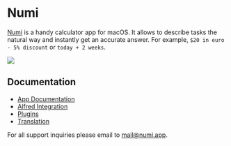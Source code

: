 # Numi

[Numi](https://numi.app) is a handy calculator app for macOS. It allows to describe tasks the natural way and instantly get an accurate answer. For example, `$20 in euro - 5% discount` or `today + 2 weeks`. 

![](https://numi.app/images/numi-screenshot-yellow.png)

## Documentation

* [App Documentation](../../wiki/Documentation)
* [Alfred Integration](../../wiki/Alfred-Integration)
* [Plugins](../../wiki/Plugins)
* [Translation](../../wiki/Translation)

For all support inquiries please email to [mail@numi.app](mailto:mail@numi.app).

